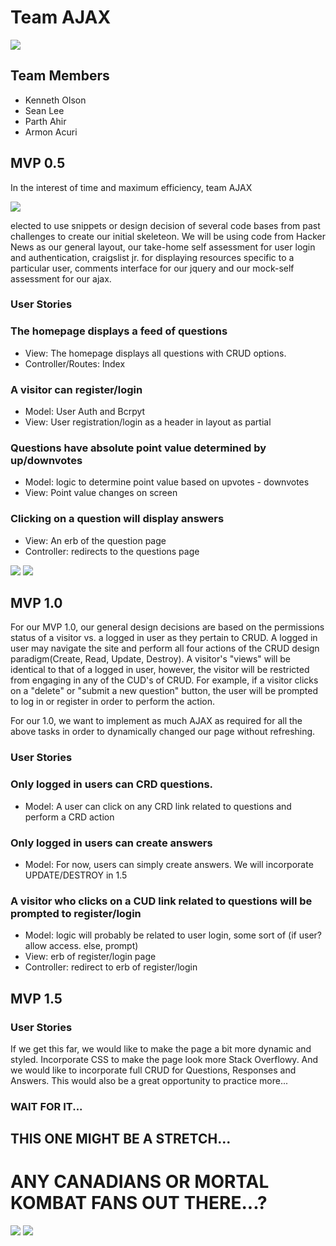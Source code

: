 # Team AJAX
![](http://printablecouponsanddeals.com/wp-content/uploads/2015/06/ajax-dish-liquid-Printable-Coupon.jpg)

## Team Members

* Kenneth Olson
* Sean Lee
* Parth Ahir
* Armon Acuri


## MVP 0.5 

In the interest of time and maximum efficiency, team AJAX


![](http://images-cdn.moviepilot.com/images/c_scale,h_1080,w_1920/t_mp_quality/mbwu3ekc99viisuad5a5/a-history-of-deadpool-who-are-all-these-side-characters-anyway-798627.jpg) 


elected to use snippets or design decision of several code bases from past challenges to create our initial skeleteon. We will be using code from Hacker News as our general layout, our take-home self assessment for user login and authentication, craigslist jr. for displaying resources specific to a particular user, comments interface for our jquery and our mock-self assessment for our ajax.

### User Stories 

### The homepage displays a feed of questions
* View: The homepage displays all questions with CRUD options.
* Controller/Routes: Index 

### A visitor can register/login
* Model: User Auth and Bcrpyt
* View: User registration/login as a header in layout as partial

### Questions have absolute point value determined by up/downvotes
* Model: logic to determine point value based on upvotes - downvotes
* View: Point value changes on screen

### Clicking on a question will display answers
* View: An erb of the question page
* Controller: redirects to the questions page

![](http://etc.usf.edu/presentations/extras/letters/varsity_letters/51/13/a-400.png)
![](http://store.rebeccas.com/store/images/large/PZ376.jpg)


## MVP 1.0 

For our MVP 1.0, our general design decisions are based on the permissions status of a visitor vs. a logged in user as they pertain to CRUD. A logged in user may navigate the site and perform all four actions of the CRUD design paradigm(Create, Read, Update, Destroy). A visitor's "views" will be identical to that of a logged in user, however, the visitor will be restricted from engaging in any of the CUD's of CRUD. For example, if a visitor clicks on a "delete" or "submit a new question" button, the user will be prompted to log in or register in order to perform the action.

For our 1.0, we want to implement as much AJAX as required for all the above tasks in order to dynamically changed our page without refreshing. 

### User Stories 

### Only logged in users can CRD questions.
* Model: A user can click on any CRD link related to questions and perform a CRD action

### Only logged in users can create answers
* Model: For now, users can simply create answers. We will incorporate UPDATE/DESTROY in 1.5

### A visitor who clicks on a CUD link related to questions will be prompted to register/login
* Model: logic will probably be related to user login, some sort of (if user? allow access. else, prompt)
* View: erb of register/login page
* Controller: redirect to erb of register/login

## MVP 1.5

### User Stories 

If we get this far, we would like to make the page a bit more dynamic and styled. Incorporate CSS to make the page look more Stack Overflowy. And we would like to incorporate full CRUD for Questions, Responses and Answers. This would also be a great opportunity to practice more... 

### WAIT FOR IT...

## THIS ONE MIGHT BE A STRETCH...

# ANY CANADIANS OR MORTAL KOMBAT FANS OUT THERE...?



![](http://ih0.redbubble.net/image.62525120.4468/sticker,375x360.u1.png)
![](https://upload.wikimedia.org/wikipedia/en/thumb/9/9e/JaxMKXRender.png/260px-JaxMKXRender.png)
